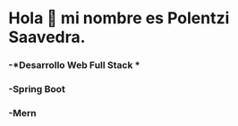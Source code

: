 # **Hola :wave: mi nombre es Polentzi Saavedra.<br>**
### -*Desarrollo Web Full Stack *<br>
### -Spring Boot<br>
### -Mern





